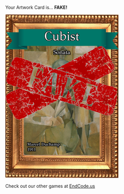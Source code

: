Your Artwork Card is... 
  **FAKE!**
 
 ![alt text](ArtworSonata_Fake[face,1].png?raw=true "Artwork Card")  
 
 
 
 
 
 Check out our other games at [EndCode.us](https://endcode.us/)